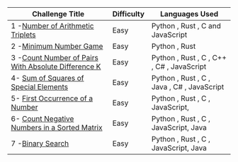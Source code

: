 | Challenge Title                                                                                                                        | Difficulty | Languages Used                            |
| -------------------------------------------------------------------------------------------------------------------------------------- | ---------- | ----------------------------------------- |
| 1 -[Number of Arithmetic Triplets](https://leetcode.com/problems/number-of-arithmetic-triplets/)                                       | Easy       | Python , Rust , C and JavaScript          |
| 2 -[Minimum Number Game](https://leetcode.com/problems/minimum-number-game/)                                                           | Easy       | Python , Rust                             |
| 3 -[Count Number of Pairs With Absolute Difference K](https://leetcode.com/problems/count-number-of-pairs-with-absolute-difference-k/) | Easy       | Python , Rust , C , C++ , C# , JavaScript |
|4- [Sum of Squares of Special Elements ](https://leetcode.com/problems/sum-of-squares-of-special-elements/)| Easy | Python , Rust , C , Java , C# , JavaScript |
|5- [First Occurrence of a Number](https://leetcode.com/problems/first-occurrence-of-a-number/)| Easy | Python , Rust , C , JavaScript,  | 
|6- [Count Negative Numbers in a Sorted Matrix](https://leetcode.com/problems/count-negative-numbers-in-a-sorted-matrix/)|Easy|Python , Rust , C , JavaScript, Java |
|7 -[Binary Search](https://leetcode.com/problems/binary-search/)|Easy|Python , Rust , C , JavaScript, Java |
